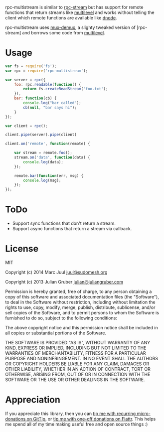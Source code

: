
rpc-multistream is similar to [rpc-stream](https://github.com/dominictarr/rpc-stream) but has support for remote functions that return streams like [multilevel](https://github.com/juliangruber/multilevel) and works without telling the client which remote functions are available like [dnode](https://github.com/substack/dnode).

rpc-multistream uses [mux-demux](https://github.com/dominictarr/mux-demux), a slighty tweaked version of [rpc-stream] and borrows some code from [multilevel](https://github.com/juliangruber/multilevel).


# Usage #

```Javascript
var fs = require('fs');
var rpc = require('rpc-multistream');

var server = rpc({
    foo: rpc.readable(function() {
        return fs.createReadStream('foo.txt');
    }),
    bar: function(cb) {
        console.log("bar called");
        cb(null, "bar says hi");
    }
});

var client = rpc();

client.pipe(server).pipe(client)

client.on('remote', function(remote) {

    var stream = remote.foo();
    stream.on('data', function(data) {
        console.log(data);
    });

    remote.bar(function(err, msg) {
        console.log(msg);
    });
});
```

# ToDo #

* Support sync functions that don't return a stream.
* Support async functions that return a stream via callback.


# License #

MIT

Copyright (c) 2014 Marc Juul <juul@sudomesh.org>

Copyright (c) 2013 Julian Gruber <julian@juliangruber.com>

Permission is hereby granted, free of charge, to any person obtaining a copy of this software and associated documentation files (the "Software"), to deal in the Software without restriction, including without limitation the rights to use, copy, modify, merge, publish, distribute, sublicense, and/or sell copies of the Software, and to permit persons to whom the Software is furnished to do so, subject to the following conditions:

The above copyright notice and this permission notice shall be included in all copies or substantial portions of the Software.

THE SOFTWARE IS PROVIDED "AS IS", WITHOUT WARRANTY OF ANY KIND, EXPRESS OR IMPLIED, INCLUDING BUT NOT LIMITED TO THE WARRANTIES OF MERCHANTABILITY, FITNESS FOR A PARTICULAR PURPOSE AND NONINFRINGEMENT. IN NO EVENT SHALL THE AUTHORS OR COPYRIGHT HOLDERS BE LIABLE FOR ANY CLAIM, DAMAGES OR OTHER LIABILITY, WHETHER IN AN ACTION OF CONTRACT, TORT OR OTHERWISE, ARISING FROM, OUT OF OR IN CONNECTION WITH THE SOFTWARE OR THE USE OR OTHER DEALINGS IN THE SOFTWARE.

# Appreciation #

If you appreciate this library, then you can [tip me with recurring micro-donations on GitTip](https://www.gittip.com/juul/), or [tip me with one-off donations on Flattr](https://flattr.com/profile/juul). This helps me spend all of my time making useful free and open source things :)
